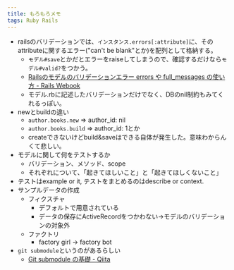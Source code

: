 ```yaml
---
title: もろもろメモ
tags: Ruby Rails
---
```

  * railsのバリデーションでは、`インスタンス.errors[:attribute]`に、そのattributeに関するエラー("can't be blank"とか)を配列として格納する。 
    * `モデル#save`とかだとエラーをraiseしてしまうので、確認するだけなら`モデル#valid?`をつかう。
    * [Railsのモデルのバリデーションエラー errors や full_messages の使い方 \- Rails Webook](https://ruby-rails.hatenadiary.com/entry/20140810/1407623400)
    * モデル.rbに記述したバリデーションだけでなく、DBのnil制約もみてくれるっぽい。
  * newとbuildの違い 
    * `author.books.new` => author_id: nil
    * `author.books.build` => author_id: 1とか
    * createできないけどbuild&saveはできる自体が発生した。意味わからんくて悲しい。
  * モデルに関して何をテストするか 
    * バリデーション、メソッド、scope
    * それぞれについて、「起きてほしいこと」と「起きてほしくないこと」
  * テストはexample or it, テストをまとめるのはdescribe or context.
  * サンプルデータの作成 
    * フィクスチャ 
      * デフォルトで用意されている
      * データの保存にActiveRecordをつかわない→モデルのバリデーションの対象外
    * ファクトリ 
      * factory girl → factory bot
  * `git submodule`というのがあるらしい 
    * [Git submodule の基礎 \- Qiita](https://qiita.com/sotarok/items/0d525e568a6088f6f6bb)